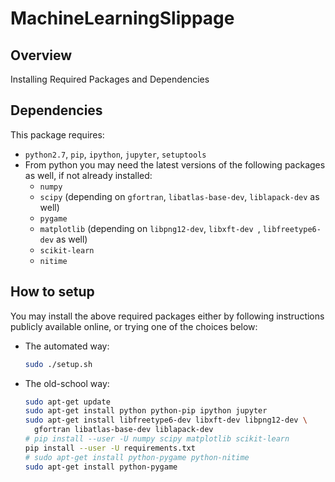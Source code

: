 # MachineLearningSlippage

## Overview

Installing Required Packages and Dependencies

## Dependencies

This package requires:

* `python2.7`, `pip`, `ipython`, `jupyter`, `setuptools`
* From python you may need the latest versions of the following packages as well, if not already installed:
  - `numpy`
  - `scipy` (depending on `gfortran`, `libatlas-base-dev`, `liblapack-dev` as well)
  - `pygame`
  - `matplotlib` (depending on `libpng12-dev`, `libxft-dev `, `libfreetype6-dev` as well)
  - `scikit-learn`
  - `nitime`

## How to setup
You may install the above required packages either by following instructions publicly available online, or trying one of the choices below:

  * The automated way:

    ```bash
    sudo ./setup.sh
    ```
  * The old-school way:
    <!-- - either (preferred) -->

    ```bash
    sudo apt-get update
    sudo apt-get install python python-pip ipython jupyter
    sudo apt-get install libfreetype6-dev libxft-dev libpng12-dev \
      gfortran libatlas-base-dev liblapack-dev
    # pip install --user -U numpy scipy matplotlib scikit-learn
    pip install --user -U requirements.txt
    # sudo apt-get install python-pygame python-nitime
    sudo apt-get install python-pygame
    ```

    <!-- - or

    ```bash
    sudo apt-get update
    sudo apt-get install python python-pip ipython jupyter
    sudo apt-get install libfreetype6-dev libxft-dev libpng12-dev \
      gfortran libatlas-base-dev liblapack-dev
    sudo easy_install --upgrade numpy scipy pygame matplotlib scikit-learn nitime
    ``` -->
